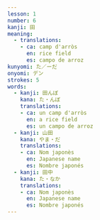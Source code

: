 ```yaml
---
lesson: 1
number: 6
kanji: 田
meaning:
  - translations:
    - ca: camp d'arròs
      en: rice field
      es: campo de arroz
kunyomi: た／ーだ
onyomi: デン
strokes: 5
words:
  - kanji: 田んぼ
    kana: た・んぼ
    translations:
    - ca: un camp d'arròs
      en: a rice field
      es: un campo de arroz
  - kanji: 山田
    kana: やま・だ
    translations:
    - ca: Nom japonès
      en: Japanese name
      es: Nombre japonés
  - kanji: 田中
    kana: た・なか
    translations:
    - ca: Nom japonès
      en: Japanese name
      es: Nombre japonés
---
```


